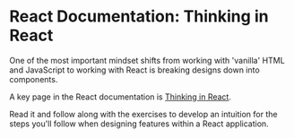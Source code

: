 # React Documentation: Thinking in React

One of the most important mindset shifts from working with 'vanilla' HTML and JavaScript to working with React is breaking designs down into components.

A key page in the React documentation is [Thinking in React](https://reactjs.org/docs/thinking-in-react.html).

Read it and follow along with the exercises to develop an intuition for the steps you'll follow when designing features within a React application.